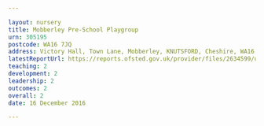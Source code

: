 ```yaml
---

layout: nursery
title: Mobberley Pre-School Playgroup
urn: 305195
postcode: WA16 7JQ
address: Victory Hall, Town Lane, Mobberley, KNUTSFORD, Cheshire, WA16 7JQ
latestReportUrl: https://reports.ofsted.gov.uk/provider/files/2634599/urn/305195.pdf
teaching: 2
development: 2
leadership: 2
outcomes: 2
overall: 2
date: 16 December 2016

---
```

